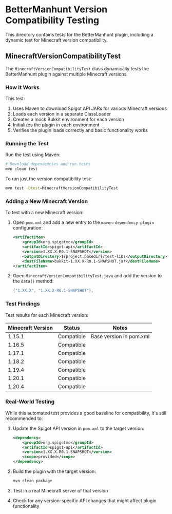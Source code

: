 # BetterManhunt Version Compatibility Testing

This directory contains tests for the BetterManhunt plugin, including a dynamic test for Minecraft version compatibility.

## MinecraftVersionCompatibilityTest

The `MinecraftVersionCompatibilityTest` class dynamically tests the BetterManhunt plugin against multiple Minecraft versions.

### How It Works

This test:
1. Uses Maven to download Spigot API JARs for various Minecraft versions
2. Loads each version in a separate ClassLoader
3. Creates a mock Bukkit environment for each version
4. Initializes the plugin in each environment
5. Verifies the plugin loads correctly and basic functionality works

### Running the Test

Run the test using Maven:

```bash
# Download dependencies and run tests
mvn clean test
```

To run just the version compatibility test:

```bash
mvn test -Dtest=MinecraftVersionCompatibilityTest
```

### Adding a New Minecraft Version

To test with a new Minecraft version:

1. Open `pom.xml` and add a new entry to the `maven-dependency-plugin` configuration:
   ```xml
   <artifactItem>
       <groupId>org.spigotmc</groupId>
       <artifactId>spigot-api</artifactId>
       <version>1.XX.X-R0.1-SNAPSHOT</version>
       <outputDirectory>${project.basedir}/test-libs</outputDirectory>
       <destFileName>bukkit-1.XX.X-R0.1-SNAPSHOT.jar</destFileName>
   </artifactItem>
   ```
   
2. Open `MinecraftVersionCompatibilityTest.java` and add the version to the `data()` method:
   ```java
   {"1.XX.X", "1.XX.X-R0.1-SNAPSHOT"},
   ```

### Test Findings

Test results for each Minecraft version:

| Minecraft Version | Status      | Notes                                      |
|------------------|-------------|-------------------------------------------|
| 1.15.1           | Compatible  | Base version in pom.xml                    |
| 1.16.5           | Compatible  |                                           |
| 1.17.1           | Compatible  |                                           |
| 1.18.2           | Compatible  |                                           |
| 1.19.4           | Compatible  |                                           |
| 1.20.1           | Compatible  |                                           |
| 1.20.4           | Compatible  |                                           |

### Real-World Testing

While this automated test provides a good baseline for compatibility, it's still recommended to:

1. Update the Spigot API version in `pom.xml` to the target version:
   ```xml
   <dependency>
       <groupId>org.spigotmc</groupId>
       <artifactId>spigot-api</artifactId>
       <version>1.XX.X-R0.1-SNAPSHOT</version>
       <scope>provided</scope>
   </dependency>
   ```

2. Build the plugin with the target version:
   ```bash
   mvn clean package
   ```

3. Test in a real Minecraft server of that version

4. Check for any version-specific API changes that might affect plugin functionality 